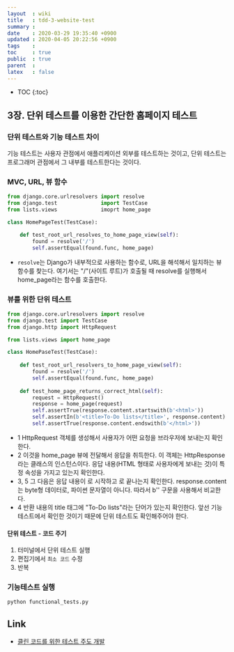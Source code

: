 ```yaml
---
layout  : wiki
title   : tdd-3-website-test 
summary : 
date    : 2020-03-29 19:35:40 +0900
updated : 2020-04-05 20:22:56 +0900
tags    : 
toc     : true
public  : true
parent  : 
latex   : false
---
```

* TOC
{:toc}

## 3장. 단위 테스트를 이용한 간단한 홈페이지 테스트

### 단위 테스트와 기능 테스트 차이

기능 테스트는 사용자 관점에서 애플리케이션 외부를 테스트하는 것이고, 단위 테스트는 프로그래머 관점에서 그 내부를 테스트한다는 것이다.

### MVC, URL, 뷰 함수

```python
from django.core.urlresolvers import resolve
from django.test              import TestCase
from lists.views              imoprt home_page

class HomePageTest(TestCase):

    def test_root_url_resolves_to_home_page_view(self):
        found = resolve('/')
        self.assertEqual(found.func, home_page)
```

- `resolve`는 Django가 내부적으로 사용하는 함수로, URL을 해석해서 일치하는 뷰 함수를 찾는다. 여기서는 "/"(사이트 루트)가 호출될 때 resolve를 실행해서 home_page라는 함수를 호출한다.

### 뷰를 위한 단위 테스트

```python
from django.core.urlresolvers import resolve
from django.test import TestCase
from django.http import HttpRequest

from lists.views import home_page

class HomePaseTest(TestCase):
    
    def test_root_url_resolvers_to_home_page_view(self):
        found = resolve('/')
        self.assertEqual(found.func, home_page)
        
    def test_home_page_returns_correct_html(self):
        request = HttpRequest()                                        # 1
        response = home_page(request)                                  # 2
        self.assertTrue(response.content.startswith(b'<html>'))        # 3
        self.assertIn(b'<title>To-Do lists</title>', response.content) # 4
        self.assertTrue(response.content.endswith(b'</html>'))         # 5
```

- 1 HttpRequest 객체를 생성해서 사용자가 어떤 요청을 브라우저에 보내는지 확인한다.
- 2 이것을 home_page 뷰에 전달해서 응답을 취득한다. 이 객체는 HttpResponse라는 클래스의 인스턴스이다. 응답 내용(HTML 형태로 사용자에게 보내는 것)이 특정 속성을 가지고 있는지 확인한다.
- 3, 5 그 다음은 응답 내용이 <html>로 시작하고 </html>로 끝나는지 확인한다. response.content는 byte형 데이터로, 파이썬 문자열이 아니다. 따라서 b'' 구문을 사용해서 비교한다. 
- 4 반환 내용의 title 태그에 "To-Do lists"라는 단어가 있는지 확인한다. 앞선 기능 테스트에서 확인한 것이기 때문에 단위 테스트도 확인해주어야 한다.

#### 단위 테스트 - 코드 주기

1. 터미널에서 단위 테스트 실행
2. 편집기에서 `최소 코드` 수정
3. 반복

### 기능테스트 실행

```python
python functional_tests.py
```

## Link

- [클린 코드를 위한 테스트 주도 개발](http://www.yes24.com/Product/Goods/16886031)
